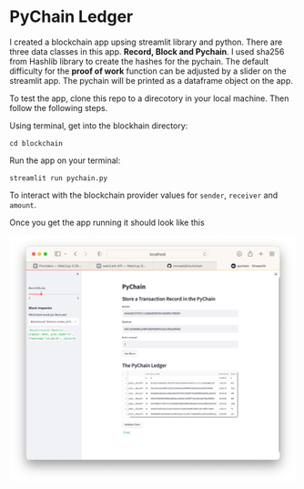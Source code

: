 # PyChain Ledger

I created a blockchain app upsing streamlit library and python. There are three data classes in this app. **Record, Block and Pychain**. I used sha256 from Hashlib library to create the hashes for the pychain. The default difficulty for the **proof of work** function can be adjusted by a slider on the streamlit app. The pychain will be printed as a dataframe object on the app.

To test the app, clone this repo to a direcotory in your local machine. Then follow the following steps.

Using terminal, get into the blockhain directory:

```
cd blockchain
```

Run the app on your terminal:

```
streamlit run pychain.py
```

To interact with the blockchain provider values for `sender`, `receiver` and `amount`.

Once you get the app running it should look like this

!['Stream lit screenshot'](./images/Screen%20Shot%202022-07-23%20at%208.42.42%20AM.png)